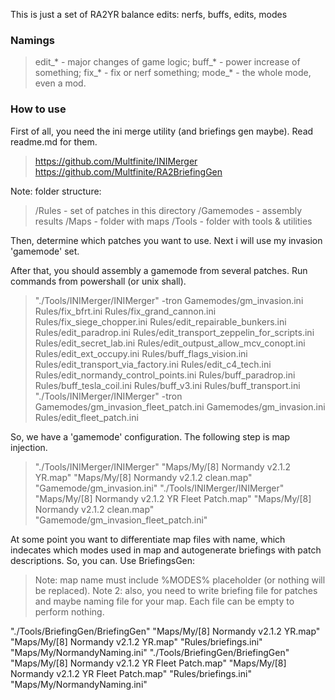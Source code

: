 This is just a set of RA2YR balance edits: nerfs, buffs, edits, modes

### Namings

> edit_* - major changes of game logic;
> buff_* - power increase of something;
> fix_* - fix or nerf something;
> mode_* - the whole mode, even a mod.

### How to use

First of all, you need the ini merge utility (and briefings gen maybe). Read readme.md for them.
> https://github.com/Multfinite/INIMerger
> https://github.com/Multfinite/RA2BriefingGen

Note: folder structure:
> /Rules - set of patches in this directory
> /Gamemodes - assembly results
> /Maps - folder with maps
> /Tools - folder with tools & utilities

Then, determine which patches you want to use. Next i will use my invasion 'gamemode' set.

After that, you should assembly a gamemode from several patches. Run commands from powershall (or unix shall).

> "./Tools/INIMerger/INIMerger" -tron Gamemodes/gm_invasion.ini Rules/fix_bfrt.ini Rules/fix_grand_cannon.ini Rules/fix_siege_chopper.ini Rules/edit_repairable_bunkers.ini Rules/edit_paradrop.ini Rules/edit_transport_zeppelin_for_scripts.ini Rules/edit_secret_lab.ini Rules/edit_outpust_allow_mcv_conopt.ini Rules/edit_ext_occupy.ini Rules/buff_flags_vision.ini Rules/edit_transport_via_factory.ini Rules/edit_c4_tech.ini Rules/edit_normandy_control_points.ini Rules/buff_paradrop.ini Rules/buff_tesla_coil.ini Rules/buff_v3.ini Rules/buff_transport.ini
> "./Tools/INIMerger/INIMerger" -tron Gamemodes/gm_invasion_fleet_patch.ini Gamemodes/gm_invasion.ini Rules/edit_fleet_patch.ini

So, we have a 'gamemode' configuration. The following step is map injection.

> "./Tools/INIMerger/INIMerger" "Maps/My/[8] Normandy v2.1.2 YR.map" "Maps/My/[8] Normandy v2.1.2 clean.map" "Gamemode/gm_invasion.ini"
> "./Tools/INIMerger/INIMerger" "Maps/My/[8] Normandy v2.1.2 YR Fleet Patch.map" "Maps/My/[8] Normandy v2.1.2 clean.map" "Gamemode/gm_invasion_fleet_patch.ini"

At some point you want to differentiate map files with name, which indecates which modes used in map and autogenerate briefings with patch descriptions.
So, you can. Use BriefingsGen:
> Note: map name must include %MODES% placeholder (or nothing will be replaced). 
> Note 2: also, you need to write briefing file for patches and maybe naming file for your map. Each file can be empty to perform nothing.  

"./Tools/BriefingGen/BriefingGen" "Maps/My/[8] Normandy v2.1.2 YR.map" "Maps/My/[8] Normandy v2.1.2 YR.map" "Rules/briefings.ini" "Maps/My/NormandyNaming.ini"
"./Tools/BriefingGen/BriefingGen" "Maps/My/[8] Normandy v2.1.2 YR Fleet Patch.map" "Maps/My/[8] Normandy v2.1.2 YR Fleet Patch.map" "Rules/briefings.ini" "Maps/My/NormandyNaming.ini"